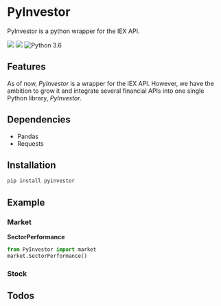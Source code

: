 # PyInvestor

PyInvestor is a python wrapper for the IEX API.


[![](https://travis-ci.com/SamurAi-sarl/PyInvestor.svg?token=1ybw2N4PGqXLfqpxx5kG&branch=master)]()
[![](https://img.shields.io/github/license/SamurAi-sarl/PyInvestor.svg)](https://github.com/SamurAi-sarl/PyInvestor)
![Python 3.6](https://img.shields.io/badge/Python-3.6-blue.svg)

## Features

As of now, *PyInvestor* is a wrapper for the IEX API. However, 
we have the ambition to grow it and integrate several financial
APIs into one single Python library, *PyInvestor*.

  
## Dependencies

- Pandas
- Requests

## Installation

``` bash
pip install pyinvestor
```

## Example

### Market

__SectorPerformance__

``` python
from PyInvestor import market
market.SectorPerformance()
```

### Stock


## Todos



